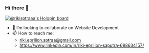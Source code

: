 ### Hi there 👋

[![@rikisptraaa's Holopin board](https://holopin.me/rikisptraaa)](https://holopin.io/@rikisptraaa)

- 👯 I’m looking to collaborate on Website Development
- 📫 How to reach me: 
  - riki.eprilion.sptraa@gmail.com
  - https://www.linkedin.com/in/riki-eprilion-saputra-688634157/
